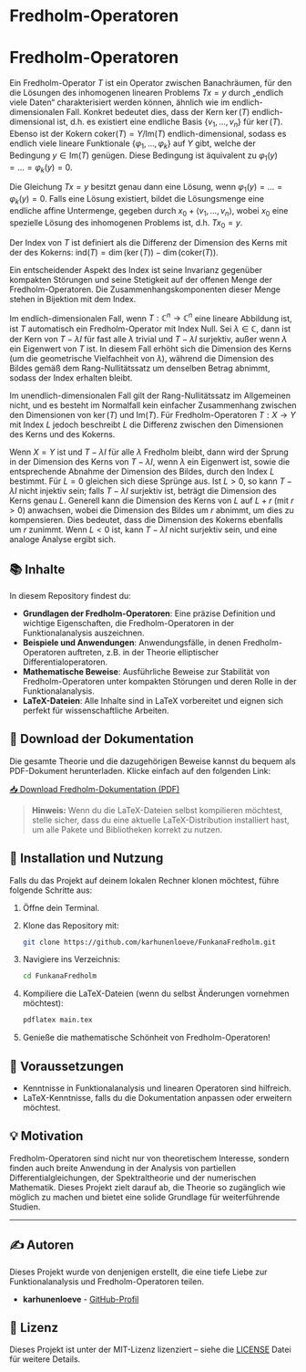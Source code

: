 # Fredholm-Operatoren
# Fredholm-Operatoren

Ein Fredholm-Operator $T$ ist ein Operator zwischen Banachräumen, für den die Lösungen des inhomogenen linearen Problems $T x = y$ durch „endlich viele Daten“ charakterisiert werden können, ähnlich wie im endlich-dimensionalen Fall. Konkret bedeutet dies, dass der Kern $\ker(T)$ endlich-dimensional ist, d.h. es existiert eine endliche Basis $\{v_1, \dots, v_n\}$ für $\ker(T)$. Ebenso ist der Kokern $\text{coker}(T) = Y / \text{Im}(T)$ endlich-dimensional, sodass es endlich viele lineare Funktionale $\{\varphi_1, \dots, \varphi_k\}$ auf $Y$ gibt, welche der Bedingung $y \in \text{Im}(T)$ genügen. Diese Bedingung ist äquivalent zu $\varphi_1(y) = \dots = \varphi_k(y) = 0$. 

Die Gleichung $T x = y$ besitzt genau dann eine Lösung, wenn $\varphi_1(y) = \dots = \varphi_k(y) = 0$. Falls eine Lösung existiert, bildet die Lösungsmenge eine endliche affine Untermenge, gegeben durch $x_0 + \langle v_1, \dots, v_n \rangle$, wobei $x_0$ eine spezielle Lösung des inhomogenen Problems ist, d.h. $T x_0 = y$.

Der Index von $T$ ist definiert als die Differenz der Dimension des Kerns mit der des Kokerns: $\text{ind}(T) = \dim(\ker(T)) - \dim(\text{coker}(T))$.

Ein entscheidender Aspekt des Index ist seine Invarianz gegenüber kompakten Störungen und seine Stetigkeit auf der offenen Menge der Fredholm-Operatoren. Die Zusammenhangskomponenten dieser Menge stehen in Bijektion mit dem Index.

Im endlich-dimensionalen Fall, wenn $T: \mathbb{C}^n \to \mathbb{C}^n$ eine lineare Abbildung ist, ist $T$ automatisch ein Fredholm-Operator mit Index Null. Sei $\lambda \in \mathbb{C}$, dann ist der Kern von $T - \lambda I$ für fast alle $\lambda$ trivial und $T - \lambda I$ surjektiv, außer wenn $\lambda$ ein Eigenwert von $T$ ist. In diesem Fall erhöht sich die Dimension des Kerns (um die geometrische Vielfachheit von $\lambda$), während die Dimension des Bildes gemäß dem Rang-Nullitätssatz um denselben Betrag abnimmt, sodass der Index erhalten bleibt.

Im unendlich-dimensionalen Fall gilt der Rang-Nullitätssatz im Allgemeinen nicht, und es besteht im Normalfall kein einfacher Zusammenhang zwischen den Dimensionen von $\ker(T)$ und $\text{Im}(T)$. Für Fredholm-Operatoren $T: X \to Y$ mit Index $L$ jedoch beschreibt $L$ die Differenz zwischen den Dimensionen des Kerns und des Kokerns.

Wenn $X = Y$ ist und $T - \lambda I$ für alle $\lambda$ Fredholm bleibt, dann wird der Sprung in der Dimension des Kerns von $T - \lambda I$, wenn $\lambda$ ein Eigenwert ist, sowie die entsprechende Abnahme der Dimension des Bildes, durch den Index $L$ bestimmt. Für $L = 0$ gleichen sich diese Sprünge aus. Ist $L > 0$, so kann $T - \lambda I$ nicht injektiv sein; falls $T - \lambda I$ surjektiv ist, beträgt die Dimension des Kerns genau $L$. Generell kann die Dimension des Kerns von $L$ auf $L + r$ (mit $r > 0$) anwachsen, wobei die Dimension des Bildes um $r$ abnimmt, um dies zu kompensieren. Dies bedeutet, dass die Dimension des Kokerns ebenfalls um $r$ zunimmt. Wenn $L < 0$ ist, kann $T - \lambda I$ nicht surjektiv sein, und eine analoge Analyse ergibt sich.

## 📚 Inhalte

In diesem Repository findest du:
- **Grundlagen der Fredholm-Operatoren**: Eine präzise Definition und wichtige Eigenschaften, die Fredholm-Operatoren in der Funktionalanalysis auszeichnen.
- **Beispiele und Anwendungen**: Anwendungsfälle, in denen Fredholm-Operatoren auftreten, z.B. in der Theorie elliptischer Differentialoperatoren.
- **Mathematische Beweise**: Ausführliche Beweise zur Stabilität von Fredholm-Operatoren unter kompakten Störungen und deren Rolle in der Funktionalanalysis.
- **LaTeX-Dateien**: Alle Inhalte sind in LaTeX vorbereitet und eignen sich perfekt für wissenschaftliche Arbeiten.

## 📄 Download der Dokumentation

Die gesamte Theorie und die dazugehörigen Beweise kannst du bequem als PDF-Dokument herunterladen. Klicke einfach auf den folgenden Link:

[📥 Download Fredholm-Dokumentation (PDF)](https://github.com/karhunenloeve/FunkanaFredholm/raw/main/Fredholm_Operatoren.pdf)

> **Hinweis:** Wenn du die LaTeX-Dateien selbst kompilieren möchtest, stelle sicher, dass du eine aktuelle LaTeX-Distribution installiert hast, um alle Pakete und Bibliotheken korrekt zu nutzen.

## 🚀 Installation und Nutzung

Falls du das Projekt auf deinem lokalen Rechner klonen möchtest, führe folgende Schritte aus:

1. Öffne dein Terminal.
2. Klone das Repository mit:

    ```bash
    git clone https://github.com/karhunenloeve/FunkanaFredholm.git
    ```

3. Navigiere ins Verzeichnis:

    ```bash
    cd FunkanaFredholm
    ```

4. Kompiliere die LaTeX-Dateien (wenn du selbst Änderungen vornehmen möchtest):

    ```bash
    pdflatex main.tex
    ```

5. Genieße die mathematische Schönheit von Fredholm-Operatoren!

## 🧠 Voraussetzungen

- Kenntnisse in Funktionalanalysis und linearen Operatoren sind hilfreich.
- LaTeX-Kenntnisse, falls du die Dokumentation anpassen oder erweitern möchtest.

## 💡 Motivation

Fredholm-Operatoren sind nicht nur von theoretischem Interesse, sondern finden auch breite Anwendung in der Analysis von partiellen Differentialgleichungen, der Spektraltheorie und der numerischen Mathematik. Dieses Projekt zielt darauf ab, die Theorie so zugänglich wie möglich zu machen und bietet eine solide Grundlage für weiterführende Studien.

---

## ✍️ Autoren

Dieses Projekt wurde von denjenigen erstellt, die eine tiefe Liebe zur Funktionalanalysis und Fredholm-Operatoren teilen.

- **karhunenloeve** - [GitHub-Profil](https://github.com/karhunenloeve)

## 📄 Lizenz

Dieses Projekt ist unter der MIT-Lizenz lizenziert – siehe die [LICENSE](LICENSE) Datei für weitere Details.
